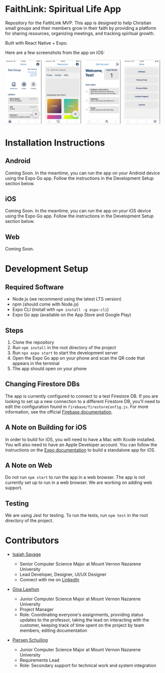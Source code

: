 # FaithLink: Spiritual Life App

Repository for the FaithLink MVP. This app is designed to help Christian small groups and their members grow in their faith by providing a platform for sharing resources, organizing meetings, and tracking spiritual growth.

Built with React Native + Expo.

Here are a few screenshots from the app on iOS:

![Screenshots](/docs/screenshots/screenpreviews.png)

# Installation Instructions

## Android

Coming Soon. In the meantime, you can run the app on your Android device using the Expo Go app. Follow the instructions in the Development Setup section below.

## iOS

Coming Soon. In the meantime, you can run the app on your iOS device using the Expo Go app. Follow the instructions in the Development Setup section below.

## Web

Coming Soon.

# Development Setup

## Required Software

- Node.js (we recommend using the latest LTS version)
- npm (should come with Node.js)
- Expo CLI (install with `npm install -g expo-cli`)
- Expo Go app (available on the App Store and Google Play)

## Steps

1. Clone the repository
2. Run `npm install` in the root directory of the project
3. Run `npx expo start` to start the development server
4. Open the Expo Go app on your phone and scan the QR code that appears in the terminal
5. The app should open on your phone

## Changing Firestore DBs

The app is currently configured to connect to a test Firestore DB. If you are looking to set up a new connection to a different Firestore DB, you'll need to edit the configuration found in `firebase/firestoreConfig.js`. For more information, see the official [Firebase documentation](https://firebase.google.com/docs/firestore/quickstart). 

## A Note on Building for iOS

In order to build for iOS, you will need to have a Mac with Xcode installed. You will also need to have an Apple Developer account. You can follow the instructions on the [Expo documentation](https://docs.expo.dev/distribution/building-standalone-apps/) to build a standalone app for iOS.

## A Note on Web

Do not run `npm start` to run the app in a web browser. The app is not currently set up to run in a web browser. We are working on adding web support.

## Testing

We are using Jest for testing. To run the tests, run `npm test` in the root directory of the project.

# Contributors

- [Isaiah Savage](https://github.com/IsaiahSavage/)

  - Senior Computer Science Major at Mount Vernon Nazarene University
  - Lead Developer, Designer, UI/UX Designer
  - Connect with me on [LinkedIn](https://www.linkedin.com/in/isaiahsavage/)

- [Gina Lawhon](https://github.com/HyperbolicInt/)

  - Junior Computer Science Major at Mount Vernon Nazarene University
  - Project Manager
  - Role: Coordinating everyone's assignments, providing status updates to the professor, taking the lead on interacting with the customer, keeping track of time spent on the project by team members, editing documentation

- [Piersen Schuiling](https://github.com/PiersenS/)

  - Junior Computer Science Major at Mount Vernon Nazarene University
  - Requirements Lead
  - Role: Secondary support for technical work and system integration
